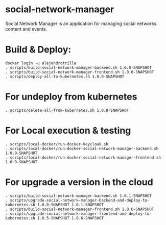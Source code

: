 # social-network-manager
Social Network Manager is an application for managing social networks content and events.

# Build & Deploy:
```
docker login -u alejandrotrilla
. scripts/build-social-network-manager-backend.sh 1.0.0-SNAPSHOT
. scripts/build-social-network-manager-frontend.sh 1.0.0-SNAPSHOT
. scripts/deploy-all-to-kubernetes.sh 1.0.0-SNAPSHOT
```

# For undeploy from kubernetes
```
. scripts/delete-all-from-kubernetes.sh 1.0.0-SNAPSHOT
```

# For Local execution & testing
```
. scripts/local-docker/run-docker-keycloak.sh
. scripts/local-docker/run-docker-social-network-manager-backend.sh 1.0.0-SNAPSHOT
. scripts/local-docker/run-docker-social-network-manager-frontend.sh 1.0.0-SNAPSHOT
```

# For upgrade a version in the cloud
```
. scripts/build-social-network-manager-backend.sh 1.0.1-SNAPSHOT
. scripts/upgrade-social-network-manager-backend-and-deploy-to-kubernetes.sh 1.0.0-SNAPSHOT 1.0.1-SNAPSHOT 
. scripts/build-social-network-manager-frontend.sh 1.0.6-SNAPSHOT
. scripts/upgrade-social-network-manager-frontend-and-deploy-to-kubernetes.sh 1.0.5-SNAPSHOT 1.0.6-SNAPSHOT 
```
